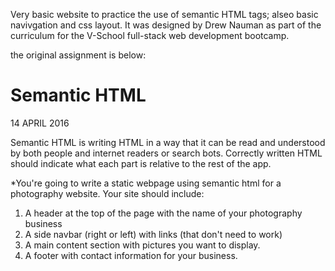 Very basic website to practice the use of semantic HTML tags; alseo basic navivgation and css layout.
It was designed by Drew Nauman as part of the curriculum for the V-School full-stack web development bootcamp.


the original assignment is below:

# Semantic HTML
14 APRIL 2016

Semantic HTML is writing HTML in a way that it can be read and understood by both people and internet readers or search bots. Correctly written HTML should indicate what each part is relative to the rest of the app.

*You're going to write a static webpage using semantic html for a photography website. Your site should include:
  1. A header at the top of the page with the name of your photography business
  2. A side navbar (right or left) with links (that don't need to work)
  3. A main content section with pictures you want to display.
  4. A footer with contact information for your business.